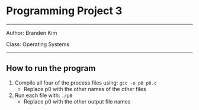 # Programming Project 3

---
Author: Branden Kim

Class: Operating Systems

---

## How to run the program
1. Compile all four of the process files using: `gcc -o p0 p0.c` 
    * Replace p0 with the other names of the other files
2. Run each file with: `./p0`
    * Replace p0 with the other output file names

